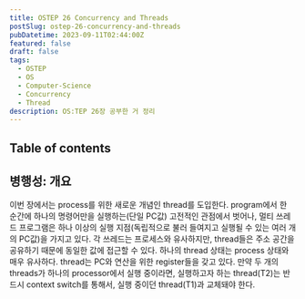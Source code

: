 ```yaml
---
title: OSTEP 26 Concurrency and Threads
postSlug: ostep-26-concurrency-and-threads
pubDatetime: 2023-09-11T02:44:00Z
featured: false
draft: false
tags:
  - OSTEP
  - OS
  - Computer-Science
  - Concurrency
  - Thread
description: OS:TEP 26장 공부한 거 정리
---
```


## Table of contents

## 병행성: 개요

이번 장에서는 process를 위한 새로운 개념인 thread를 도입한다.
program에서 한 순간에 하나의 명령어만을 실행하는(단일 PC값) 고전적인 관점에서 벗어나, 멀티 쓰레드 프로그램은 하나 이상의 실행 지점(독립적으로 불러 들여지고 실행될 수 있는 여러 개의 PC값)을 가지고 있다.
각 쓰레드는 프로세스와 유사하지만, thread들은 주소 공간을 공유하기 때문에 동일한 값에 접근할 수 있다.
하나의 thread 상태는 process 상태와 매우 유사하다. thread는 PC와 연산을 위한 register들을 갖고 있다.
만약 두 개의 threads가 하나의 processor에서 실행 중이라면, 실행하고자 하는 thread(T2)는 반드시 context switch를 통해서, 실행 중이던 thread(T1)과 교체돼야 한다.
